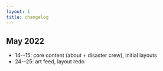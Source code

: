 ```yaml
---
layout: 1
title: changelog
---
```

## May 2022
- 14--15: core content (about + disaster crew), initial layouts
- 24--25: art feed, layout redo